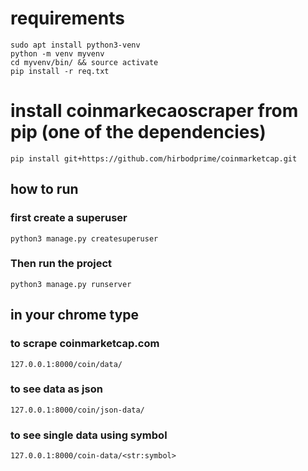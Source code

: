 # requirements 
``` sudo apt install python3-venv ```  
``` python -m venv myvenv ```  
``` cd myvenv/bin/ && source activate ```  
``` pip install -r req.txt ```  

# install coinmarkecaoscraper from pip (one of the dependencies)
```
pip install git+https://github.com/hirbodprime/coinmarketcap.git
```


## how to run
### first create a superuser
```   
python3 manage.py createsuperuser 
```  
### Then run the project
```
python3 manage.py runserver
```
## in your chrome type
### to scrape coinmarketcap.com 
```
127.0.0.1:8000/coin/data/ 
```
### to see data as json
```
127.0.0.1:8000/coin/json-data/ 
```
### to see single data using symbol
```
127.0.0.1:8000/coin-data/<str:symbol>
```




